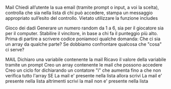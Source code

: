 Mail
Chiedi all’utente la sua email (tramite prompt o input, a voi la scelta),
controlla che sia nella lista di chi può accedere,
stampa un messaggio appropriato sull’esito del controllo.
Vietato utilizzare la funzione includes


Gioco dei dadi
Generare un numero random da 1 a 6, sia per il giocatore sia per il computer.
Stabilire il vincitore, in base a chi fa il punteggio più alto.
Prima di partire a scrivere codice poniamoci qualche domanda:
Che ci sia un array da qualche parte?
Se dobbiamo confrontare qualcosa che "cosa" ci serve?

MAIL
Dichiaro una variabile contenente la mail
Ricavo il valore della variabile tramite un prompt
Creo un array contenente le mail che possono accedere
Creo un ciclo for dichiarando un contatore "i" che aumenta fino a che non verifica tutto l'array 
    SE
        La mail e' presente nella lista
    allora scrivi
        La mail e' presente nella lista
    altrimenti scrivi
        la mail non e' presente nella lista